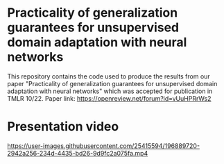 # Practicality of generalization guarantees for unsupervised domain adaptation with neural networks
This repository contains the code used to produce the results from our paper "Practicality of generalization guarantees for unsupervised domain adaptation with neural networks" which was accepted for publication in TMLR 10/22. Paper link: https://openreview.net/forum?id=vUuHPRrWs2


# Presentation video
https://user-images.githubusercontent.com/25415594/196889720-2942a256-234d-4435-bd26-9d9fc2a075fa.mp4

